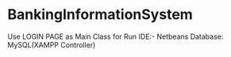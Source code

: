 # BankingInformationSystem
Use LOGIN PAGE as Main Class for Run
IDE:- Netbeans
Database: MySQL(XAMPP Controller)
